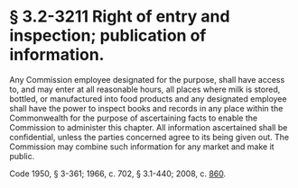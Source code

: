 # § 3.2-3211 Right of entry and inspection; publication of information.

<p>Any Commission employee designated for the purpose, shall have access to, and may enter at all reasonable hours, all places where milk is stored, bottled, or manufactured into food products and any designated employee shall have the power to inspect books and records in any place within the Commonwealth for the purpose of ascertaining facts to enable the Commission to administer this chapter. All information ascertained shall be confidential, unless the parties concerned agree to its being given out. The Commission may combine such information for any market and make it public.</p><p>Code 1950, § 3-361; 1966, c. 702, § 3.1-440; 2008, c. <a href='http://lis.virginia.gov/cgi-bin/legp604.exe?081+ful+CHAP0860'>860</a>.</p>